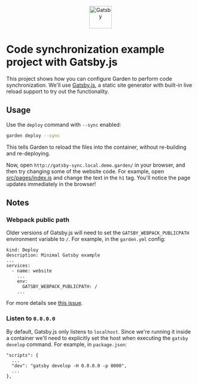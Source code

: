 <p align="center">
  <a href="https://next.gatsbyjs.org">
    <img alt="Gatsby" src="https://www.gatsbyjs.com/Gatsby-Monogram.svg" width="60" />
  </a>
</p>

# Code synchronization example project with Gatsby.js

This project shows how you can configure Garden to perform code synchronization. We'll use [Gatsby.js](https://www.gatsbyjs.org/), a static site generator with built-in live reload support to try out the functionality.

## Usage

Use the `deploy` command with `--sync` enabled:

```sh
garden deploy --sync
```

This tells Garden to reload the files into the container, without re-building and re-deploying.

Now, open `http://gatsby-sync.local.demo.garden/` in your browser, and then try changing some of the website code. For example, open [src/pages/index.js](src/pages/index.js) and change the text in the `h1` tag. You'll notice the page updates immediately in the browser!

## Notes

### Webpack public path

Older versions of Gatsby.js will need to set the `GATSBY_WEBPACK_PUBLICPATH` environment variable to `/`. For example, in the `garden.yml` config:

```
kind: Deploy
description: Minimal Gatsby example
...
services:
  - name: website
    ...
    env:
      GATSBY_WEBPACK_PUBLICPATH: /
    ...
```

For more details see [this issue](https://github.com/gatsbyjs/gatsby/issues/8348).

### Listen to `0.0.0.0`

By default, Gatsby.js only listens to `localhost`. Since we're running it inside a container we'll need to explicitly set the host when executing the `gatsby develop` command. For example, in `package.json`:

```
"scripts": {
  ...
  "dev": "gatsby develop -H 0.0.0.0 -p 8000",
  ...
},
```

